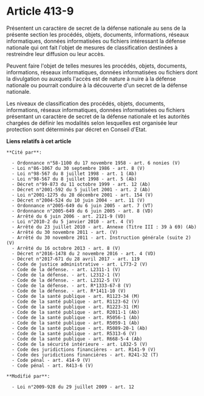 # Article 413-9

Présentent un caractère de secret de la défense nationale au sens de la présente section les procédés, objets, documents,
informations, réseaux informatiques, données informatisées ou fichiers intéressant la défense nationale qui ont fait l'objet
de mesures de classification destinées à restreindre leur diffusion ou leur accès. 

Peuvent faire l'objet de telles mesures les procédés, objets, documents, informations, réseaux informatiques, données
informatisées ou fichiers dont la divulgation ou auxquels l'accès est de nature à nuire à la défense nationale ou pourrait
conduire à la découverte d'un secret de la défense nationale. 

Les niveaux de classification des procédés, objets, documents, informations, réseaux informatiques, données informatisées ou
fichiers présentant un caractère de secret de la défense nationale et les autorités chargées de définir les modalités selon
lesquelles est organisée leur protection sont déterminés par décret en Conseil d'Etat.

**Liens relatifs à cet article**

	**Cité par**:

	  - Ordonnance n°58-1100 du 17 novembre 1958 - art. 6 nonies (V)
	  - Loi n°86-1067 du 30 septembre 1986 - art. 8 (V)
	  - Loi n°98-567 du 8 juillet 1998 - art. 1 (Ab)
	  - Loi n°98-567 du 8 juillet 1998 - art. 5 (Ab)
	  - Décret n°99-873 du 11 octobre 1999 - art. 12 (Ab)
	  - Décret n°2001-592 du 5 juillet 2001 - art. 2 (Ab)
	  - Loi n°2001-1275 du 28 décembre 2001 - art. 154 (V)
	  - Décret n°2004-524 du 10 juin 2004 - art. 11 (V)
	  - Ordonnance n°2005-649 du 6 juin 2005 - art. 7 (VT)
	  - Ordonnance n°2005-649 du 6 juin 2005 - art. 8 (VD)
	  - Arrêté du 6 juin 2006 - art. 2121-9 (VD)
	  - Loi n°2010-2 du 5 janvier 2010 - art. 4 (V)
	  - Arrêté du 23 juillet 2010 - art. Annexe (Titre III : 39 à 69) (Ab)
	  - Arrêté du 30 novembre 2011 - art. (V)
	  - Arrêté du 30 novembre 2011 - art. Instruction générale (suite 2) (V)
	  - Arrêté du 16 octobre 2013 - art. 8 (V)
	  - Décret n°2016-1478 du 2 novembre 2016 - art. 4 (VD)
	  - Décret n°2017-671 du 28 avril 2017 - art. 119
	  - Code de justice administrative - art. L773-2 (V)
	  - Code de la défense. - art. L2311-1 (V)
	  - Code de la défense. - art. L2312-1 (V)
	  - Code de la défense. - art. L2312-5 (V)
	  - Code de la défense. - art. R*1333-67-8 (V)
	  - Code de la défense. - art. R*1411-10 (V)
	  - Code de la santé publique - art. R1123-34 (M)
	  - Code de la santé publique - art. R1123-62 (V)
	  - Code de la santé publique - art. R1223-31 (M)
	  - Code de la santé publique - art. R2011-1 (Ab)
	  - Code de la santé publique - art. R5056-1 (Ab)
	  - Code de la santé publique - art. R5059-1 (Ab)
	  - Code de la santé publique - art. R5089-20-1 (Ab)
	  - Code de la santé publique - art. R5313-6 (V)
	  - Code de la santé publique - art. R668-5-4 (Ab)
	  - Code de la sécurité intérieure - art. L832-5 (V)
	  - Code des juridictions financières - art. R141-9 (V)
	  - Code des juridictions financières - art. R241-32 (T)
	  - Code pénal - art. 414-9 (V)
	  - Code pénal - art. R413-6 (V)

	**Modifié par**:

	  - Loi n°2009-928 du 29 juillet 2009 - art. 12
